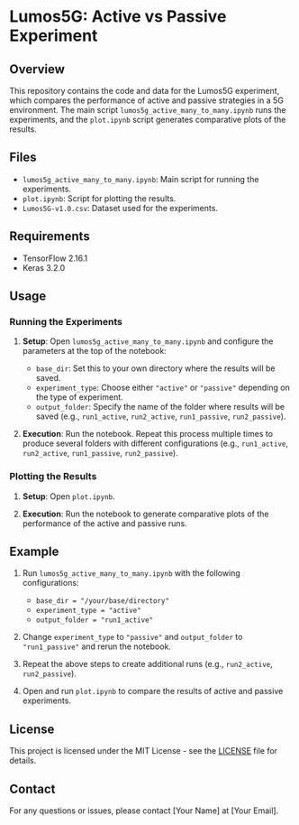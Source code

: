 # Lumos5G: Active vs Passive Experiment

## Overview

This repository contains the code and data for the Lumos5G experiment, which compares the performance of active and passive strategies in a 5G environment. The main script `lumos5g_active_many_to_many.ipynb` runs the experiments, and the `plot.ipynb` script generates comparative plots of the results.

## Files

- `lumos5g_active_many_to_many.ipynb`: Main script for running the experiments.
- `plot.ipynb`: Script for plotting the results.
- `Lumos5G-v1.0.csv`: Dataset used for the experiments.

## Requirements

- TensorFlow 2.16.1
- Keras 3.2.0

## Usage

### Running the Experiments

1. **Setup**: Open `lumos5g_active_many_to_many.ipynb` and configure the parameters at the top of the notebook:
   - `base_dir`: Set this to your own directory where the results will be saved.
   - `experiment_type`: Choose either `"active"` or `"passive"` depending on the type of experiment.
   - `output_folder`: Specify the name of the folder where results will be saved (e.g., `run1_active`, `run2_active`, `run1_passive`, `run2_passive`).

2. **Execution**: Run the notebook. Repeat this process multiple times to produce several folders with different configurations (e.g., `run1_active`, `run2_active`, `run1_passive`, `run2_passive`).

### Plotting the Results

1. **Setup**: Open `plot.ipynb`.

2. **Execution**: Run the notebook to generate comparative plots of the performance of the active and passive runs.

## Example

1. Run `lumos5g_active_many_to_many.ipynb` with the following configurations:
   - `base_dir = "/your/base/directory"`
   - `experiment_type = "active"`
   - `output_folder = "run1_active"`
   
2. Change `experiment_type` to `"passive"` and `output_folder` to `"run1_passive"` and rerun the notebook.

3. Repeat the above steps to create additional runs (e.g., `run2_active`, `run2_passive`).

4. Open and run `plot.ipynb` to compare the results of active and passive experiments.

## License

This project is licensed under the MIT License - see the [LICENSE](LICENSE) file for details.

## Contact

For any questions or issues, please contact [Your Name] at [Your Email].
